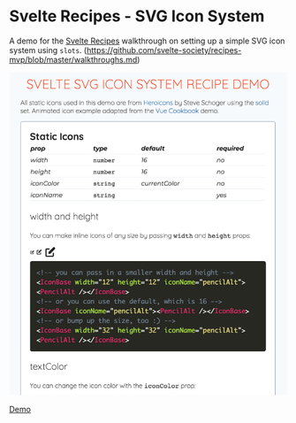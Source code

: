 # Svelte Recipes - SVG Icon System

A demo for the [Svelte Recipes](https://github.com/svelte-society/recipes-mvp/) walkthrough on setting up a simple SVG icon system using `slots`. (https://github.com/svelte-society/recipes-mvp/blob/master/walkthroughs.md)

![Demo Site](screenshot.png "Demo Site")

[Demo](https://svelte-recipes-svg-icons-demo.netlify.app) 
